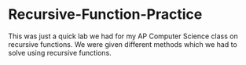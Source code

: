 # Recursive-Function-Practice
This was just a quick lab we had for my AP Computer Science class on recursive functions. We were given different methods which we had to solve using recursive functions.
